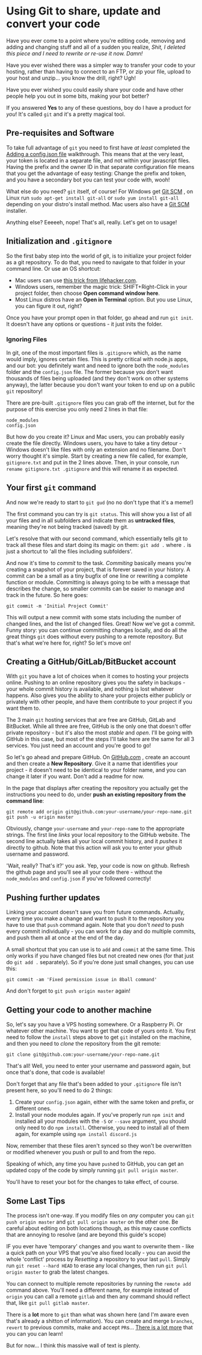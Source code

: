 # Using Git to share, update and convert your code

Have you ever come to a point where you're editing code, removing and adding and changing stuff and all of a sudden you realize, *Shit, I deleted this piece and I need to rewrite or re-use it now. Damn!*

Have you ever wished there was a simpler way to transfer your code to your hosting, rather than having to connect to an FTP, or zip your file, upload to your host and unzip... you know the drill, right? Ugh!

Have you ever wished you could easily share your code and have other people help you out in some bits, making your bot better?

If you answered **Yes** to any of these questions, boy do I have a product for *you*! It's called `git` and it's a pretty magical tool.

## Pre-requisites and Software

To take full advantage of `git` you need to first have *at least* completed the [Adding a config.json file](/adding-a-configjson-file.md) walkthrough. This means that at the very least, your token is located in a separate file, and not within your javascript files. Having the prefix and the owner ID in that separate configuration file means that you get the advantage of easy testing: Change the prefix and token, and you have a secondary bot you can test your code with, wooh!

What else do you need? `git` itself, of course! For Windows get [Git SCM](https://git-scm.com/download/win) , on Linux run `sudo apt-get install git-all` or `sudo yum install git-all` depending on your distro's install method. Mac users also have a [Git SCM](http://git-scm.com/download/mac) installer.

Anything else? Eeeeeh, nope! That's all, really. Let's get on to usage!

## Initialization and `.gitignore`

So the first baby step into the world of git, is to initialize your project folder as a git repository. To do that, you need to navigate to that folder in your command line. Or use an OS shortcut:

- Mac users can use [this trick from lifehacker.com](http://lifehacker.com/launch-an-os-x-terminal-window-from-a-specific-folder-1466745514).
- Windows users, remember the magic trick: SHIFT+Right-Click in your project folder, then choose **Open command window here**.
- Most Linux distros have an **Open in Terminal** option. But you use Linux, you can figure it out, right?

Once you have your prompt open in that folder, go ahead and run `git init`. It doesn't have any options or questions - it just inits the folder.

### Ignoring Files

In git, one of the most important files is `.gitignore` which, as the name would imply, ignores certain files. This is pretty critical with node.js apps, and our bot: you definitely want and need to ignore both the `node_modules` folder and the `config.json` file. The former because you don't want thousands of files being uploaded (and they don't work on other systems anyway), the latter because you don't want your token to end up on a public `git` repository!

There are pre-built `.gitignore` files you can grab off the internet, but for the purpose of this exercise you only need 2 lines in that file:

```
node_modules
config.json
```

But how do you create it? Linux and Mac users, you can probably easily create the file directly. Windows users, you have to take a tiny detour - Windows doesn't like files with only an extension and no filename. Don't worry thought it's simple. Start by creating a new file called, for example, `gitignore.txt` and put in the 2 lines above. Then, in your console, run `rename gitignore.txt .gitignore` and this will rename it as expected.

## Your first `git` command

And now we're ready to start to `git gud` (no no don't type that it's a meme!)

The first command you can try is `git status`. This will show you a list of all your files and in all subfolders and indicate them as **untracked files**, meaning they're not being tracked (saved) by git.

Let's resolve that with our second command, which essentially tells git to track all these files and start doing its magic on them: `git add .` where `.` is just a shortcut to 'all the files including subfolders'.

And now it's time to *commit* to the task. *Commiting* basically means you're creating a snapshot of your project, that is forever saved in your history. A commit can be a small as a tiny bugfix of one line or rewriting a complete function or module. Committing is always going to be with a message that describes the change, so smaller commits can be easier to manage and track in the future. So here goes:

`git commit -m 'Initial Project Commit'`

This will output a new commit with some stats including the number of changed lines, and the list of changed files. Great! Now we've got a commit. Funny story: you can continue committing changes locally, and do all the great things `git` does without every pushing to a remote repository. But that's what we're here for, right? So let's move on!

## Creating a GitHub/GitLab/BitBucket account

With `git` you have a lot of choices when it comes to hosting your projects online. Pushing to an online repository gives you the safety in backups - your whole commit history is available, and nothing is lost whatever happens. Also gives you the ability to share your projects either publicly or privately with other people, and have them contribute to your project if you want them to.

The 3 main `git` hosting services that are free are GitHub, GitLab and BitBucket. While all three are free, GitHub is the only one that doesn't offer private repository - but it's also the most *stable* and *open*. I'll be going with GitHub in this case, but most of the steps I'll take here are the same for all 3 services. You just need an account and you're good to go!

So let's go ahead and prepare GitHub. On [GitHub.com](https://github.com/) , create an account and then create a **New Repository**. Give it a name that identifies your project - it doesn't need to be identical to your folder name, and you can change it later if you want. Don't add a readme for now.

In the page that displays after creating the repository you actually get the instructions you need to do, under **push an existing repository from the command line**:

```
git remote add origin git@github.com:your-username/your-repo-name.git
git push -u origin master
```

Obviously, change `your-username` and `your-repo-name` to the appropriate strings. The first line *links* your local repository to the GitHub website. The second line actually takes all your local commit history, and it *pushes* it directly to github. Note that this action will ask you to enter your github username and password.

'Wait, really? That's it?' you ask. Yep, your code is now on github. Refresh the github page and you'll see all your code there - without the `node_modules` and `config.json` if you've followed correctly!

## Pushing further updates

Linking your account doesn't save you from future commands. Actually, every time you make a change and want to push it to the repository you have to use that `push` command again. Note that you don't *need* to push every commit individually - you can work for a day and do multiple commits, and push them all at once at the end of the day.

A small shortcut that you can use is to `add` and `commit` at the same time. This only works if you have changed files but not created new ones (for that just do `git add .` separately). So if you're done just small changes, you can use this:

```
git commit -am 'Fixed permission issue in 8ball command'
```

And don't forget to `git push origin master` again!

## Getting your code to another machine

So, let's say you have a VPS hosting somewhere. Or a Raspberry Pi. Or whatever other machine. You want to get that code of yours onto it. You first need to follow the `install` steps above to get `git` installed on the machine, and then you need to *clone* the repository from the git remote:

```
git clone git@github.com:your-username/your-repo-name.git
```

That's all! Well, you need to enter your username and password again, but once that's done, that code is available!

Don't forget that any file that's been added to your `.gitignore` file isn't present here, so you'll need to do 2 things:

1. Create your `config.json` again, either with the same token and prefix, or different ones.
1. Install your node modules again. If you've properly run `npm init` and installed all your modules with the `-S` or `--save` argument, you should only need to do `npm install`. Otherwise, you need to install all of them again, for example using `npm install discord.js`

Now, remember that these files aren't synced so they won't be overwritten or modified whenever you push or pull to and from the repo.

Speaking of which, any time you have `push`ed to GitHub, you can get an updated copy of the code by simply running `git pull origin master`.

You'll have to reset your bot for the changes to take effect, of course.

## Some Last Tips

The process isn't one-way. If you modify files on *any* computer you can `git push origin master` and `git pull origin master` on the other one. Be careful about editing on both locations though, as this may cause conflicts that are annoying to resolve (and are beyond this guide's scope)

IF you ever have 'temporary' changes and you want to overwrite them - like a quick path on your VPS that you've also fixed locally - you can avoid the whole 'conflict' process by *Resetting* a repository to your last `pull`. Simply run `git reset --hard HEAD` to erase any local changes, then run `git pull origin master` to grab the latest changes.

You can connect to multiple remote repositories by running the `remote add` command above. You'll need a different name, for example instead of `origin` you can call a remote `gitlab` and then any command should reflect that, like `git pull gitlab master`.

There is a **lot** more to `git` than what was shown here (and I'm aware even that's already a shitton of information). You can create and merge `branches`, `revert` to previous commits, make and accept `PR`s... [There is a lot more](https://www.google.ca/search?q=git+tutorials&oq=git+tutorials&aqs=chrome..69i57j0l5.2983j0j9&sourceid=chrome&ie=UTF-8) that you can you can learn!

But for now... I think this massive wall of text is plenty.
